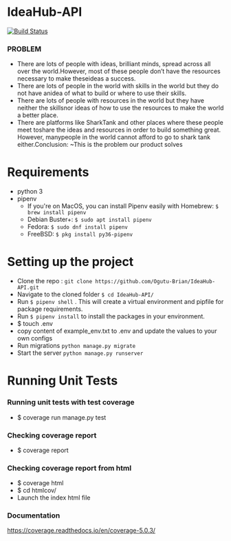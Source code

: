 # IdeaHub-API
[![Build Status](https://travis-ci.org/Ogutu-Brian/IdeaHub-API.svg?branch=develop)](https://travis-ci.org/Ogutu-Brian/IdeaHub-API)

### PROBLEM
* There are lots of people with ideas, brilliant minds, spread across all over the world.However, most of these people don’t have the resources necessary to make theseideas a success.
* There are lots of people in the world with skills in the world but they do not have anidea of what to build or where to use their skills.
* There are lots of people with resources in the world but they have neither the skillsnor ideas of how to use the resources to make the world a better place.
* There are platforms like SharkTank and other places where these people meet toshare the ideas and resources in order to build something great. However, manypeople in the world cannot afford to go to shark tank either.Conclusion: ​~This is the problem our product solves

# Requirements
* python 3
* pipenv
  - If you're on MacOS, you can install Pipenv easily with Homebrew:
      `$ brew install pipenv`
  - Debian Buster+:
      `$ sudo apt install pipenv`
  - Fedora:
      `$ sudo dnf install pipenv`
  - FreeBSD:
      `$ pkg install py36-pipenv`

# Setting up the project
* Clone the repo : `git clone https://github.com/Ogutu-Brian/IdeaHub-API.git`
* Navigate to the cloned folder `$ cd IdeaHub-API/`
* Run `$ pipenv shell` . This will create a virtual environment and pipfile for package requirements.
* Run `$ pipenv install` to install the packages in your environment.
* $ touch .env
* copy content of example_env.txt to .env and update the values to your own configs
* Run migrations `python manage.py migrate`
* Start the server `python manage.py runserver`


# Running Unit Tests
 ### Running unit tests with test coverage
 * $ coverage run manage.py test

### Checking coverage report
* $ coverage report
  
### Checking coverage report from html
* $ coverage html
* $ cd htmlcov/
* Launch the index html file

### Documentation
https://coverage.readthedocs.io/en/coverage-5.0.3/
